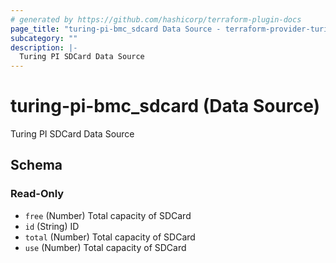 ```yaml
---
# generated by https://github.com/hashicorp/terraform-plugin-docs
page_title: "turing-pi-bmc_sdcard Data Source - terraform-provider-turing-pi-bmc"
subcategory: ""
description: |-
  Turing PI SDCard Data Source
---
```


# turing-pi-bmc_sdcard (Data Source)

Turing PI SDCard Data Source

<!-- schema generated by tfplugindocs -->

## Schema

### Read-Only

- `free` (Number) Total capacity of SDCard
- `id` (String) ID
- `total` (Number) Total capacity of SDCard
- `use` (Number) Total capacity of SDCard
